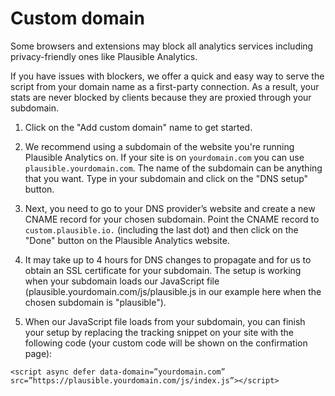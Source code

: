 # Custom domain

Some browsers and extensions may block all analytics services including privacy-friendly ones like Plausible Analytics.
  
If you have issues with blockers, we offer a quick and easy way to serve the script from your domain name as a first-party connection. As a result, your stats are never blocked by clients because they are proxied through your subdomain.

1. Click on the "Add custom domain" name to get started.

2. We recommend using a subdomain of the website you're running Plausible Analytics on. If your site is on `yourdomain.com` you can use `plausible.yourdomain.com`. The name of the subdomain can be anything that you want. Type in your subdomain and click on the "DNS setup" button.

3. Next, you need to go to your DNS provider’s website and create a new CNAME record for your chosen subdomain. Point the CNAME record to `custom.plausible.io.` (including the last dot) and then click on the "Done" button on the Plausible Analytics website.

4. It may take up to 4 hours for DNS changes to propagate and for us to obtain an SSL certificate for your subdomain. The setup is working when your subdomain loads our JavaScript file (plausible.yourdomain.com/js/plausible.js in our example here when the chosen subdomain is "plausible").

5. When our JavaScript file loads from your subdomain, you can finish your setup by replacing the tracking snippet on your site with the following code (your custom code will be shown on the confirmation page):

``` <script async defer data-domain=”yourdomain.com” src=”https://plausible.yourdomain.com/js/index.js”></script> ```
